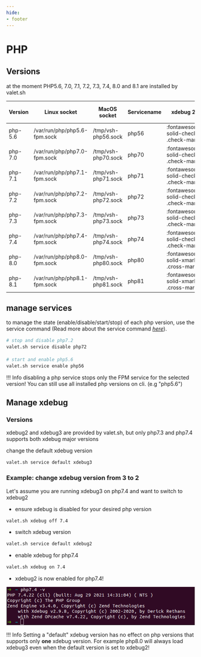 ```yaml
---
hide:
- footer
---
```


# PHP

## Versions
at the moment PHP5.6, 7.0, 7.1, 7.2, 7.3, 7.4, 8.0 and 8.1 are installed by valet.sh


| Version| Linux socket| MacOS socket| Servicename |xdebug 2.*|xdebug 3.*|FPM service running by default|
|-----------------|--------|-------|-------|------|-------|------|
| php-5.6 | /var/run/php/php5.6-fpm.sock | /tmp/vsh-php56.sock | php56 | :fontawesome-solid-check:{ .check-mark } | :fontawesome-solid-xmark:{ .cross-mark } | :fontawesome-solid-xmark:{ .cross-mark } |
| php-7.0 | /var/run/php/php7.0-fpm.sock | /tmp/vsh-php70.sock | php70 | :fontawesome-solid-check:{ .check-mark } | :fontawesome-solid-xmark:{ .cross-mark } | :fontawesome-solid-xmark:{ .cross-mark } |
| php-7.1 | /var/run/php/php7.1-fpm.sock | /tmp/vsh-php71.sock | php71 | :fontawesome-solid-check:{ .check-mark } | :fontawesome-solid-xmark:{ .cross-mark } | :fontawesome-solid-xmark:{ .cross-mark } |
| php-7.2 | /var/run/php/php7.2-fpm.sock | /tmp/vsh-php72.sock | php72 | :fontawesome-solid-check:{ .check-mark } | :fontawesome-solid-xmark:{ .cross-mark } | :fontawesome-solid-check:{ .check-mark } |
| php-7.3 | /var/run/php/php7.3-fpm.sock | /tmp/vsh-php73.sock | php73 | :fontawesome-solid-check:{ .check-mark } | :fontawesome-solid-check:{ .check-mark } | :fontawesome-solid-check:{ .check-mark } |
| php-7.4 | /var/run/php/php7.4-fpm.sock | /tmp/vsh-php74.sock | php74 | :fontawesome-solid-check:{ .check-mark } | :fontawesome-solid-check:{ .check-mark } | :fontawesome-solid-check:{ .check-mark } |
| php-8.0 | /var/run/php/php8.0-fpm.sock | /tmp/vsh-php80.sock | php80 | :fontawesome-solid-xmark:{ .cross-mark } | :fontawesome-solid-check:{ .check-mark } | :fontawesome-solid-xmark:{ .cross-mark } |
| php-8.1 | /var/run/php/php8.1-fpm.sock | /tmp/vsh-php81.sock | php81 | :fontawesome-solid-xmark:{ .cross-mark } | :fontawesome-solid-check:{ .check-mark } | :fontawesome-solid-xmark:{ .cross-mark } |


## manage services

to manage the state (enable/disable/start/stop) of each php version, use the service command (Read more about the service command *[here](/services)*).


```bash
# stop and disable php7.2
valet.sh service disable php72
 
# start and enable php5.6
valet.sh service enable php56
```

!!! Info
    disabling a php service stops only the FPM service for the selected version! You can still use all installed php versions on cli. (e.g "php5.6")


## Manage xdebug

### Versions
xdebug2 and xdebug3 are provided by valet.sh, but only php7.3 and php7.4 supports both xdebug major versions

change the default xdebug version
```bash
valet.sh service default xdebug3
```

### Example: change xdebug version from 3 to 2
Let's assume you are running xdebug3 on php7.4 and want to switch to xdebug2

* ensure xdebug is disabled for your desired php version
```bash
valet.sh xdebug off 7.4
```
* switch xdebug version
```bash
valet.sh service default xdebug2
```
* enable xdebug for php7.4
```bash
valet.sh xdebug on 7.4
```
* xdebug2 is now enabled for php7.4!

![Image title](/assets/valet-sh-xdebug-php74.png)


!!! Info
    Setting a "default" xdebug version has no effect on php versions that supports only <strong>one</strong> xdebug version. For example php8.0 will always load xdebug3 even when the default version is set to xdebug2!

